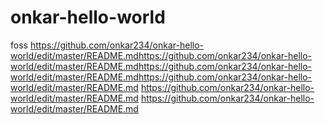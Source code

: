 # onkar-hello-world
foss
https://github.com/onkar234/onkar-hello-world/edit/master/README.mdhttps://github.com/onkar234/onkar-hello-world/edit/master/README.mdhttps://github.com/onkar234/onkar-hello-world/edit/master/README.mdhttps://github.com/onkar234/onkar-hello-world/edit/master/README.md
https://github.com/onkar234/onkar-hello-world/edit/master/README.md
https://github.com/onkar234/onkar-hello-world/edit/master/README.md
